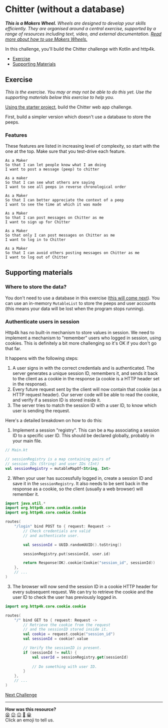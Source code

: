 # Chitter (without a database)

_**This is a Makers Wheel.** Wheels are designed to develop your skills
efficiently. They are organised around a central exercise, supported by a range
of resources including text, video, and external documentation. [Read more about
how to use Makers
Wheels.](https://github.com/makersacademy/course/blob/main/labels/wheels.md)_

In this challenge, you'll build the Chitter challenge with Kotlin and http4k.

- [Exercise](#exercise)
- [Supporting Materials](#supporting-materials)

## Exercise

_This is the exercise. You may or may not be able to do this yet. Use the
supporting materials below this exercise to help you._

[Using the starter project](../resources/starter_project/), build the Chitter web app challenge.

First, build a simpler version which doesn't use a database to store the peeps.

### Features

These features are listed in increasing level of complexity, so start with the one at the top. Make sure that you test-drive each feature.

```
As a Maker
So that I can let people know what I am doing  
I want to post a message (peep) to chitter

As a maker
So that I can see what others are saying  
I want to see all peeps in reverse chronological order

As a Maker
So that I can better appreciate the context of a peep
I want to see the time at which it was made

As a Maker
So that I can post messages on Chitter as me
I want to sign up for Chitter

As a Maker
So that only I can post messages on Chitter as me
I want to log in to Chitter

As a Maker
So that I can avoid others posting messages on Chitter as me
I want to log out of Chitter
```

## Supporting materials

### Where to store the data?

You don't need to use a database in this exercise ([this will come next](./05_chitter2.md)). You can use an in-memory `MutableList` to store the peeps and user accounts (this means your data will be lost when the program stops running).

### Authenticate users in session

Http4k has no built-in mechanism to store values in session. We need to implement a mechanism to "remember" users who logged in session, using cookies. This is definitely a bit more challenging so it's OK if you don't go that far.

It happens with the following steps:
1. A user signs in with the correct credentials and is authenticated. The server generates a unique session ID, remembers it, and sends it back to the client as a cookie in the response (a cookie is a HTTP header set in the response).
2. Every future request sent by the client will now contain that cookie (as a HTTP request header). Our server code will be able to read the cookie, and verify if a session ID is stored inside it.
3. The server tries to match the session ID with a user ID, to know which user is sending the request.

Here's a detailed breakdown on how to do this:

1. Implement a session "registry". This can be a `Map` associating a session ID to a specific user ID. This should be declared globally, probably in your main file.

```kotlin
// Main.kt

// sessionRegistry is a map containing pairs of 
// session IDs (String) and user IDs (Int)
val sessionRegistry = mutableMapOf<String, Int>
```

2. When your user has successfully logged in, create a session ID and save it in the `sessionRegistry`. It also needs to be sent back in the response as a cookie, so the client (usually a web browser) will remember it.

```kotlin
import java.util.*
import org.http4k.core.cookie.cookie
import org.http4k.core.cookie.Cookie

routes(
    "/login" bind POST to { request: Request -> 
        // Check credentials are valid
        // and authenticate user.

        val sessionId = UUID.randomUUID().toString()

        sessionRegistry.put(sessionId, user.id)

        return Response(OK).cookie(Cookie("session_id", sessionId))
    },
    // ...
)
```

3. The browser will now send the session ID in a cookie HTTP header for every subsequent request. We can try to retrieve the cookie and the user ID to check the user has previously logged in.

```kotlin
import org.http4k.core.cookie.cookie

routes(
    "/" bind GET to { request: Request -> 
        // Retrieve the cookie from the request
        // and the sessionID stored inside it.
        val cookie = request.cookie("session_id")
        val sessionId = cookie?.value

        // Verify the sessionID is present.
        if (sessionId != null) {
            val userId = sessionRegistry.get(sessionId)
            
            // Do something with user ID.
        }
    },
    // ...
)
```


[Next Challenge](05_chitter2.md)

<!-- BEGIN GENERATED SECTION DO NOT EDIT -->

---

**How was this resource?**  
[😫](https://airtable.com/shrUJ3t7KLMqVRFKR?prefill_Repository=makersacademy%2Fkotlin-http4k-applications&prefill_File=challenges%2F04_chitter.md&prefill_Sentiment=😫) [😕](https://airtable.com/shrUJ3t7KLMqVRFKR?prefill_Repository=makersacademy%2Fkotlin-http4k-applications&prefill_File=challenges%2F04_chitter.md&prefill_Sentiment=😕) [😐](https://airtable.com/shrUJ3t7KLMqVRFKR?prefill_Repository=makersacademy%2Fkotlin-http4k-applications&prefill_File=challenges%2F04_chitter.md&prefill_Sentiment=😐) [🙂](https://airtable.com/shrUJ3t7KLMqVRFKR?prefill_Repository=makersacademy%2Fkotlin-http4k-applications&prefill_File=challenges%2F04_chitter.md&prefill_Sentiment=🙂) [😀](https://airtable.com/shrUJ3t7KLMqVRFKR?prefill_Repository=makersacademy%2Fkotlin-http4k-applications&prefill_File=challenges%2F04_chitter.md&prefill_Sentiment=😀)  
Click an emoji to tell us.

<!-- END GENERATED SECTION DO NOT EDIT -->
